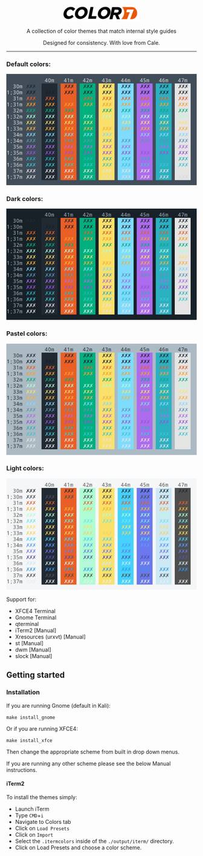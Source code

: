 <p align="center"><img width="40%" src="assets/color7.png"/></p>

<p align="center">A collection of color themes that match internal style guides</p>

<p align="center">Designed for consistency. With love from Cale.</p>

---

### Default colors:

<p align="center"><img src="assets/color7-screenshot.jpg"/></p>

### Dark colors:

<p align="center"><img src="assets/color7-dark-screenshot.jpg"/></p>

### Pastel colors:

<p align="center"><img src="assets/color7-pastel-screenshot.jpg"/></p>

### Light colors:

<p align="center"><img src="assets/color7-light-screenshot.jpg"/></p>

Support for:

* XFCE4 Terminal
* Gnome Terminal
* qterminal
* iTerm2 [Manual]
* Xresources (urxvt) [Manual]
* st [Manual] 
* dwm [Manual]
* slock [Manual]

## Getting started

### Installation

If you are running Gnome (default in Kali):

```shell
make install_gnome
```

Or if you are running XFCE4:

```shell
make install_xfce
```

Then change the appropriate scheme from built in drop down menus.

If you are running any other scheme please see the below Manual instructions.

#### iTerm2

To install the themes simply:
* Launch iTerm
* Type `CMD`+`i`
* Navigate to Colors tab
* Click on `Load Presets`
* Click on `Import`
* Select the `.itermcolors` inside of the `./output/iterm/` directory.
* Click on Load Presets and choose a color scheme.

